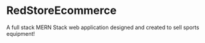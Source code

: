 # RedStoreEcommerce
A full stack MERN Stack web application designed and created to sell sports equipment!
